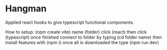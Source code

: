 # Hangman
Applied react hooks to give typescript functional components.

How to setup: 
(npm create vite)
name (folder)
click (react)
then click (typescript)
once finished connect to folder by typing (cd folder name)
then install features with (npm i)
once all is downloaded the type (npm run dev)
